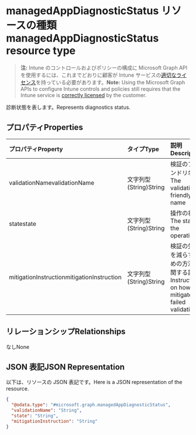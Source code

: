 # <a name="managedappdiagnosticstatus-resource-type"></a><span data-ttu-id="d6848-101">managedAppDiagnosticStatus リソースの種類</span><span class="sxs-lookup"><span data-stu-id="d6848-101">managedAppDiagnosticStatus resource type</span></span>

> <span data-ttu-id="d6848-102">**注:** Intune のコントロールおよびポリシーの構成に Microsoft Graph API を使用するには、これまでどおりに顧客が Intune サービスの[適切なライセンス](https://go.microsoft.com/fwlink/?linkid=839381)を持っている必要があります。</span><span class="sxs-lookup"><span data-stu-id="d6848-102">**Note:** Using the Microsoft Graph APIs to configure Intune controls and policies still requires that the Intune service is [correctly licensed](https://go.microsoft.com/fwlink/?linkid=839381) by the customer.</span></span>

<span data-ttu-id="d6848-103">診断状態を表します。</span><span class="sxs-lookup"><span data-stu-id="d6848-103">Represents diagnostics status.</span></span>
## <a name="properties"></a><span data-ttu-id="d6848-104">プロパティ</span><span class="sxs-lookup"><span data-stu-id="d6848-104">Properties</span></span>
|<span data-ttu-id="d6848-105">プロパティ</span><span class="sxs-lookup"><span data-stu-id="d6848-105">Property</span></span>|<span data-ttu-id="d6848-106">タイプ</span><span class="sxs-lookup"><span data-stu-id="d6848-106">Type</span></span>|<span data-ttu-id="d6848-107">説明</span><span class="sxs-lookup"><span data-stu-id="d6848-107">Description</span></span>|
|:---|:---|:---|
|<span data-ttu-id="d6848-108">validationName</span><span class="sxs-lookup"><span data-stu-id="d6848-108">validationName</span></span>|<span data-ttu-id="d6848-109">文字列型 (String)</span><span class="sxs-lookup"><span data-stu-id="d6848-109">String</span></span>|<span data-ttu-id="d6848-110">検証のフレンドリ名</span><span class="sxs-lookup"><span data-stu-id="d6848-110">The validation friendly name</span></span>|
|<span data-ttu-id="d6848-111">state</span><span class="sxs-lookup"><span data-stu-id="d6848-111">state</span></span>|<span data-ttu-id="d6848-112">文字列型 (String)</span><span class="sxs-lookup"><span data-stu-id="d6848-112">String</span></span>|<span data-ttu-id="d6848-113">操作の状態</span><span class="sxs-lookup"><span data-stu-id="d6848-113">The state of the operation</span></span>|
|<span data-ttu-id="d6848-114">mitigationInstruction</span><span class="sxs-lookup"><span data-stu-id="d6848-114">mitigationInstruction</span></span>|<span data-ttu-id="d6848-115">文字列型 (String)</span><span class="sxs-lookup"><span data-stu-id="d6848-115">String</span></span>|<span data-ttu-id="d6848-116">検証の失敗を減らすための方法に関する説明</span><span class="sxs-lookup"><span data-stu-id="d6848-116">Instruction on how to mitigate a failed validation</span></span>|

## <a name="relationships"></a><span data-ttu-id="d6848-117">リレーションシップ</span><span class="sxs-lookup"><span data-stu-id="d6848-117">Relationships</span></span>
<span data-ttu-id="d6848-118">なし</span><span class="sxs-lookup"><span data-stu-id="d6848-118">None</span></span>
## <a name="json-representation"></a><span data-ttu-id="d6848-119">JSON 表記</span><span class="sxs-lookup"><span data-stu-id="d6848-119">JSON Representation</span></span>
<span data-ttu-id="d6848-120">以下は、リソースの JSON 表記です。</span><span class="sxs-lookup"><span data-stu-id="d6848-120">Here is a JSON representation of the resource.</span></span>
<!--{
  "blockType": "resource",
  "@odata.type": "microsoft.graph.managedAppDiagnosticStatus"
}-->
``` json
{
  "@odata.type": "#microsoft.graph.managedAppDiagnosticStatus",
  "validationName": "String",
  "state": "String",
  "mitigationInstruction": "String"
}
```



